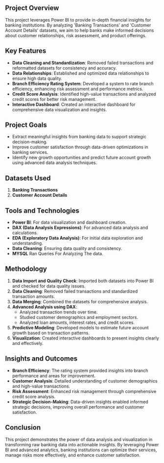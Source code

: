 
## Project Overview
This project leverages Power BI to provide in-depth financial insights for banking institutions. By analyzing 'Banking Transactions' and 'Customer Account Details' datasets, we aim to help banks make informed decisions about customer relationships, risk assessment, and product offerings.

## Key Features
- **Data Cleaning and Standardization**: Removed failed transactions and reformatted datasets for consistency and accuracy.
- **Data Relationships**: Established and optimized data relationships to ensure high data quality.
- **Branch Efficiency Rating System**: Developed a system to rate branch efficiency, enhancing risk assessment and performance metrics.
- **Credit Score Analysis**: Identified high-value transactions and analyzed credit scores for better risk management.
- **Interactive Dashboard**: Created an interactive dashboard for comprehensive data visualization and insights.

## Project Goals
- Extract meaningful insights from banking data to support strategic decision-making.
- Improve customer satisfaction through data-driven optimizations in banking services.
- Identify new growth opportunities and predict future account growth using advanced data analysis techniques.

## Datasets Used
1. **Banking Transactions**
2. **Customer Account Details**

## Tools and Technologies
- **Power BI**: For data visualization and dashboard creation.
- **DAX (Data Analysis Expressions)**: For advanced data analysis and calculations.
- **EDA (Exploratory Data Analysis)**: For initial data exploration and understanding.
- **Data Cleaning**: Ensuring data quality and consistency.
- **MYSQL** Ran Queries For Analyzing The data.
## Methodology
1. **Data Import and Quality Check**: Imported both datasets into Power BI and checked for data quality issues.
2. **Data Cleaning**: Removed failed transactions and standardized transaction amounts.
3. **Data Merging**: Combined the datasets for comprehensive analysis.
4. **Advanced Analysis using DAX**: 
   - Analyzed transaction trends over time.
   - Studied customer demographics and employment sectors.
   - Analyzed loan amounts, interest rates, and credit scores.
5. **Predictive Modeling**: Developed models to estimate future account growth based on transaction patterns.
6. **Visualization**: Created interactive dashboards to present insights clearly and effectively.

## Insights and Outcomes
- **Branch Efficiency**: The rating system provided insights into branch performance and areas for improvement.
- **Customer Analysis**: Detailed understanding of customer demographics and high-value transactions.
- **Risk Assessment**: Enhanced risk management through comprehensive credit score analysis.
- **Strategic Decision-Making**: Data-driven insights enabled informed strategic decisions, improving overall performance and customer satisfaction.

## Conclusion
This project demonstrates the power of data analysis and visualization in transforming raw banking data into actionable insights. By leveraging Power BI and advanced analytics, banking institutions can optimize their services, manage risks more effectively, and enhance customer satisfaction.


